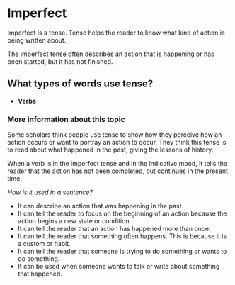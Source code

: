 # Imperfect

Imperfect is a tense. Tense helps the reader to know what kind of action is being written about. 

The imperfect tense often describes an action that is happening or has been started, but it has not finished.

## What types of words use tense?

* **Verbs** 

### More information about this topic

Some scholars think people use tense to show how they perceive how an action occurs or want to portray an action to occur. They think this tense is to read about what happened in the past, giving the lessons of history.

When a verb is in the imperfect tense and in the indicative mood, it tells the reader that the action has not been completed, but continues in the present time. 

*How is it used in a sentence?*
* It can describe an action that was happening in the past. 
* It can tell the reader to focus on the beginning of an action because the action begins a new state or condition. 
* It can tell the reader that an action has happened more than once. 
* It can tell the reader that something often happens. This is because it is a custom or habit. 
* It can tell the reader that someone is trying to do something or wants to do something.
* It can be used when someone wants to talk or write about something that happened. 



